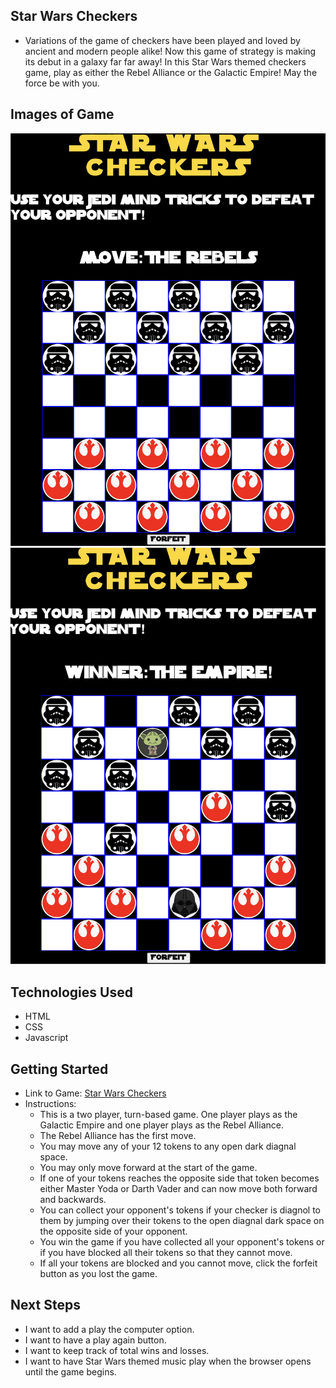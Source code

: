 ## Star Wars Checkers
- Variations of the game of checkers have been played and loved by ancient and modern people alike! Now this game of strategy is making its debut in a galaxy far far away! In this Star Wars themed checkers game, play as either the Rebel Alliance or the Galactic Empire! May the force be with you.

## Images of Game
![Alt text](images/screenshot.png)
![Alt text](images/screenshot2.png)

## Technologies Used
- HTML
- CSS
- Javascript 

## Getting Started
- Link to Game:
[Star Wars Checkers](https://jgallagher13.github.io/checkers/) 
- Instructions: 
    - This is a two player, turn-based game. One player plays as the Galactic Empire and one player plays as the Rebel Alliance.
    - The Rebel Alliance has the first move.
    - You may move any of your 12 tokens to any open dark diagnal space. 
    - You may only move forward at the start of the game. 
    - If one of your tokens reaches the opposite side that token becomes either Master Yoda or Darth Vader and can now move both forward and backwards.
    - You can collect your opponent's tokens if your checker is diagnol to them by jumping over their tokens to the open diagnal dark space on the opposite side of your opponent.
    - You win the game if you have collected all your opponent's tokens or if you have blocked all their tokens so that they cannot move. 
    - If all your tokens are blocked and you cannot move, click the forfeit button as you lost the game. 

## Next Steps
- I want to add a play the computer option.
- I want to have a play again button.
- I want to keep track of total wins and losses.
- I want to have Star Wars themed music play when the browser opens until the game begins.

